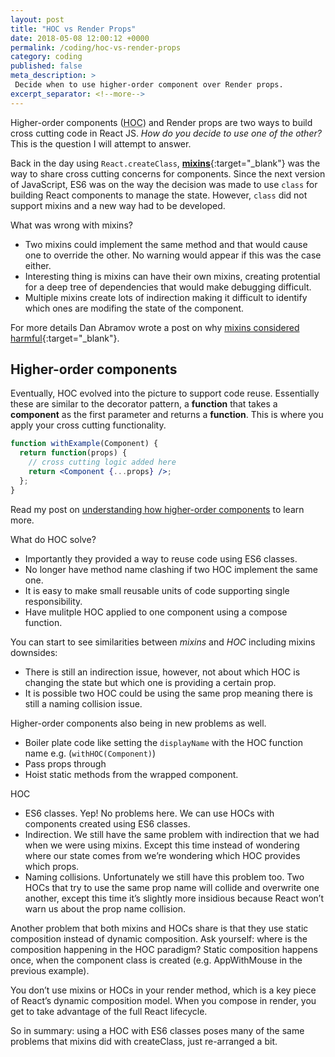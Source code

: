 ```yaml
---
layout: post
title: "HOC vs Render Props"
date: 2018-05-08 12:00:12 +0000
permalink: /coding/hoc-vs-render-props
category: coding
published: false
meta_description: >
 Decide when to use higher-order component over Render props.
excerpt_separator: <!--more-->
---
```


Higher-order components (<abbr title="higher-order component">HOC</abbr>) and Render props are two ways to build cross cutting code in React JS. _How do you decide to use one of the other?_ This is the question I will attempt to answer.

<!--more-->

Back in the day using `React.createClass`, [**mixins**](https://github.com/facebook/react/blob/0.14-stable/docs/docs/05-reusable-components.md#mixins){:target="\_blank"}  was the way to share cross cutting concerns for components. Since the next version of JavaScript, ES6 was on the way the decision was made to use `class` for building React components to manage the state. However, `class` did not support mixins and a new way had to be developed.

What was wrong with mixins? 

- Two mixins could implement the same method and that would cause one to override the other. No warning would appear if this was the case either.
- Interesting thing is mixins can have their own mixins, creating protential for a deep tree of dependencies that would make debugging difficult.
- Multiple mixins create lots of indirection making it difficult to identify which ones are modifing the state of the component.

For more details Dan Abramov wrote a post on why [mixins considered harmful](https://reactjs.org/blog/2016/07/13/mixins-considered-harmful.html){:target="\_blank"}.

## Higher-order components

Eventually, HOC evolved into the picture to support code reuse. Essentially these are similar to the decorator pattern, a **function** that takes a **component** as the first parameter and returns a **function**. This is where you apply your cross cutting functionality. 

```jsx
function withExample(Component) {
  return function(props) {
    // cross cutting logic added here
    return <Component {...props} />;
  };
}
```

Read my post on [understanding how higher-order components](/coding/understanding-higher-order-components) to learn more.


What do HOC solve?

- Importantly they provided a way to reuse code using ES6 classes.
- No longer have method name clashing if two HOC implement the same one.
- It is easy to make small reusable units of code supporting single responsibility.
- Have mulitple HOC applied to one component using a compose function.

You can start to see similarities between _mixins_ and _HOC_ including mixins downsides:

- There is still an indirection issue, however, not about which HOC is changing the state but which one is providing a certain prop.
- It is possible two HOC could be using the same prop meaning there is still a naming collision issue.

Higher-order components also being in new problems as well.

- Boiler plate code like setting the `displayName` with the HOC function name e.g. (`withHOC(Component)`)
- Pass props through
- Hoist static methods from the wrapped component.


HOC

- ES6 classes. Yep! No problems here. We can use HOCs with components created using ES6 classes.
- Indirection. We still have the same problem with indirection that we had when we were using mixins. Except this time instead of wondering where our state comes from we’re wondering which HOC provides which props.
- Naming collisions. Unfortunately we still have this problem too. Two HOCs that try to use the same prop name will collide and overwrite one another, except this time it’s slightly more insidious because React won’t warn us about the prop name collision.

Another problem that both mixins and HOCs share is that they use static composition instead of dynamic composition. Ask yourself: where is the composition happening in the HOC paradigm? Static composition happens once, when the component class is created (e.g. AppWithMouse in the previous example).

You don’t use mixins or HOCs in your render method, which is a key piece of React’s dynamic composition model. When you compose in render, you get to take advantage of the full React lifecycle.

So in summary: using a HOC with ES6 classes poses many of the same problems that mixins did with createClass, just re-arranged a bit.